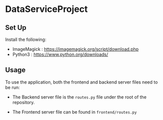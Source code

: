 # DataServiceProject

## Set Up
Install the following:

* ImageMagick : https://imagemagick.org/script/download.php
* Python3 : https://www.python.org/downloads/

## Usage
To use the application, both the frontend and backend server files need to be run:

 * The Backend server file is the `routes.py` file under the root of the repository.

 * The Frontend server file can be found in `frontend/routes.py`
